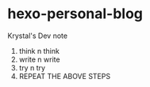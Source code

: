 # hexo-personal-blog
Krystal's Dev note

1. think n think
2. write n write
3. try n try
4. REPEAT THE ABOVE STEPS
